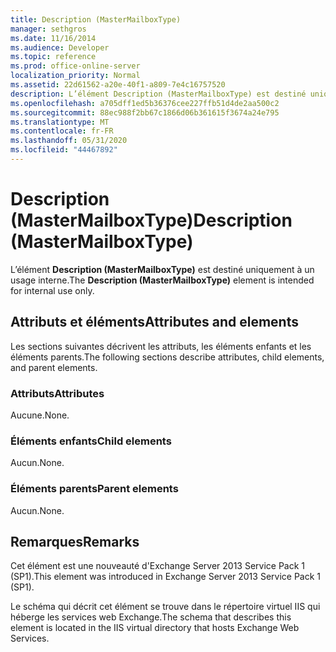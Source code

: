 ```yaml
---
title: Description (MasterMailboxType)
manager: sethgros
ms.date: 11/16/2014
ms.audience: Developer
ms.topic: reference
ms.prod: office-online-server
localization_priority: Normal
ms.assetid: 22d61562-a20e-40f1-a809-7e4c16757520
description: L’élément Description (MasterMailboxType) est destiné uniquement à un usage interne.
ms.openlocfilehash: a705dff1ed5b36376cee227ffb51d4de2aa500c2
ms.sourcegitcommit: 88ec988f2bb67c1866d06b361615f3674a24e795
ms.translationtype: MT
ms.contentlocale: fr-FR
ms.lasthandoff: 05/31/2020
ms.locfileid: "44467892"
---
```

# <a name="description-mastermailboxtype"></a><span data-ttu-id="1fc19-103">Description (MasterMailboxType)</span><span class="sxs-lookup"><span data-stu-id="1fc19-103">Description (MasterMailboxType)</span></span>

<span data-ttu-id="1fc19-104">L’élément **Description (MasterMailboxType)** est destiné uniquement à un usage interne.</span><span class="sxs-lookup"><span data-stu-id="1fc19-104">The **Description (MasterMailboxType)** element is intended for internal use only.</span></span> 

## <a name="attributes-and-elements"></a><span data-ttu-id="1fc19-105">Attributs et éléments</span><span class="sxs-lookup"><span data-stu-id="1fc19-105">Attributes and elements</span></span>

<span data-ttu-id="1fc19-106">Les sections suivantes décrivent les attributs, les éléments enfants et les éléments parents.</span><span class="sxs-lookup"><span data-stu-id="1fc19-106">The following sections describe attributes, child elements, and parent elements.</span></span>
  
### <a name="attributes"></a><span data-ttu-id="1fc19-107">Attributs</span><span class="sxs-lookup"><span data-stu-id="1fc19-107">Attributes</span></span>

<span data-ttu-id="1fc19-108">Aucune.</span><span class="sxs-lookup"><span data-stu-id="1fc19-108">None.</span></span>
  
### <a name="child-elements"></a><span data-ttu-id="1fc19-109">Éléments enfants</span><span class="sxs-lookup"><span data-stu-id="1fc19-109">Child elements</span></span>

<span data-ttu-id="1fc19-110">Aucun.</span><span class="sxs-lookup"><span data-stu-id="1fc19-110">None.</span></span>
  
### <a name="parent-elements"></a><span data-ttu-id="1fc19-111">Éléments parents</span><span class="sxs-lookup"><span data-stu-id="1fc19-111">Parent elements</span></span>

<span data-ttu-id="1fc19-112">Aucun.</span><span class="sxs-lookup"><span data-stu-id="1fc19-112">None.</span></span>
  
## <a name="remarks"></a><span data-ttu-id="1fc19-113">Remarques</span><span class="sxs-lookup"><span data-stu-id="1fc19-113">Remarks</span></span>

<span data-ttu-id="1fc19-114">Cet élément est une nouveauté d'Exchange Server 2013 Service Pack 1 (SP1).</span><span class="sxs-lookup"><span data-stu-id="1fc19-114">This element was introduced in Exchange Server 2013 Service Pack 1 (SP1).</span></span>
  
<span data-ttu-id="1fc19-115">Le schéma qui décrit cet élément se trouve dans le répertoire virtuel IIS qui héberge les services web Exchange.</span><span class="sxs-lookup"><span data-stu-id="1fc19-115">The schema that describes this element is located in the IIS virtual directory that hosts Exchange Web Services.</span></span>
  

